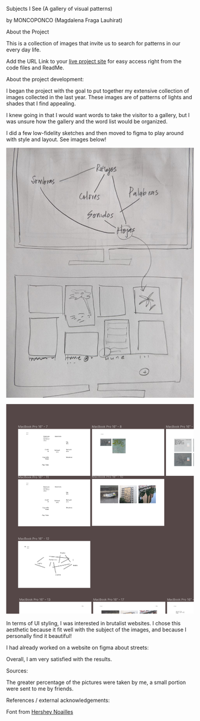 
Subjects I See 
(A gallery of visual patterns)

by 
MONCOPONCO
(Magdalena Fraga Lauhirat)

About the Project

This is a collection of images that invite us to search for patterns in our every day life.

Add the URL Link to your <a href="https://moncoponco.github.io/">live project site</a> for easy access right from the code files and ReadMe.


About the project development:


I began the project with the goal to put together my extensive collection of images collected in the last year. These images are of patterns of lights and shades that I find appealing. 


I knew going in that I would want words to take the visitor to a gallery, but I was unsure how the gallery and the word list would be organized. 

I did a few low-fidelity sketches and then moved to figma to play around with style and layout. See images below! 

![low fidelity sketches of website](process/lowsketching.jpg)

![mid fidelity via figma](process/figma.png)

In terms of UI styling, I was interested in brutalist websites. I chose this aesthetic because it fit well with the subject of the images, and because I personally find it beautiful! 


I had already worked on a website on figma about streets: 

Overall, I am very satisfied with the results. 

Sources:

The greater percentage of the pictures were taken by me, a small portion were sent to me by friends. 

References / external acknowledgements:

Font from <a href="http://hershey-noailles.luuse.io/www/#Hershey-Noailles-Futura-Duplex-Regular"> Hershey Noailles </a>